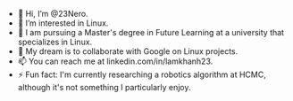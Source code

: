 - 👋 Hi, I’m @23Nero.
- 👀 I’m interested in Linux.
- 🌱 I am pursuing a Master's degree in Future Learning at a university that specializes in Linux.
- 💞️ My dream is to collaborate with Google on Linux projects.
- 📫 You can reach me at linkedin.com/in/lamkhanh23.
- ⚡ Fun fact: I'm currently researching a robotics algorithm at HCMC, although it's not something I particularly enjoy.


<!---
23Nero/23Nero is a ✨ special ✨ repository because its `README.md` (this file) appears on your GitHub profile.
You can click the Preview link to take a look at your changes.
--->
